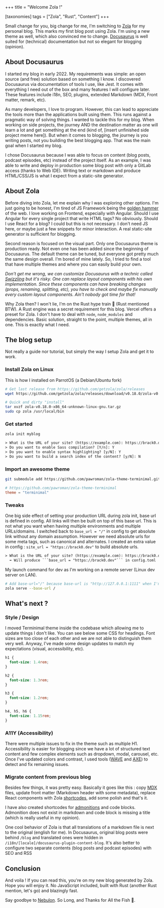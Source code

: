 +++
title = "Welcome Zola !"

[taxonomies]
tags = ["Zola", "Rust", "Content"]
+++

Small change for you, big change for me, I'm switching to [Zola](https://www.getzola.org/) for my personal blog. This marks my first blog post using Zola. I'm using a new theme as well, which also convinced me to change. [Docusaurus](https://docusaurus.io/) is well suited for (technical) documentation but not so elegant for blogging (opinion).

<!-- more -->

## About Docusaurus

I started my blog in early 2022. My requirements was simple: an open source (and free) solution based on something I know. I discovered Docusaurus via documentation of tools I use, like Jest. It comes with everything I need out of the box and many features I will configure later. These features include i18n, SEO, plugins, extended Markdown (MDX, Front matter, remark, etc).

As many developers, I love to program. However, this can lead to appreciate the tools more than the applications built using them. This runs against a pragmatic way of solving things. I wanted to tackle this for my blog. When working on side projects, the journey AND the destination matter as one will learn a lot and get something at the end (kind of, [insert unfinished side project meme here]). But when it comes to blogging, the journey is you writing posts, not you building the best blogging app. That was the main goal when I started my blog.

I chose Docusaurus because I was able to focus on content (blog posts, podcast episodes, etc) instead of the project itself. As an example, I was able to write and deploy in production some blog post with only a GitLab access (thanks to Web IDE). Writing text or markdown and produce HTML/CSS/JS is what I expect from a static-site generator.

## About Zola

Before diving into Zola, let me explain why I was exploring other options. I'm just going to be honest, I'm tired of JS Framework being the [golden hammer](https://en.wikipedia.org/wiki/Law_of_the_instrument) of the web. I love working on Frontend, especially with Angular. Should I use Angular for every single project that write HTML tags? No obviously. Should I use React for a blog? I could but this is not necessary. I don't need JS here, or maybe just a few snippets for minor interaction. A real static-site generator is sufficient for blogging.

Second reason is focused on the visual part. Only one Docusaurus theme is production ready. Not even one has been added since the beginning of Docusaurus. The default theme can be tuned, but everyone got pretty much the same design overall. I'm bored of mine lately. So, I tried to find a tool that have multiple themes and where you can easily build your own.

_Don't get me wrong, we can customize Docusaurus with a technic called [Swizzling](https://docusaurus.io/docs/swizzling) but it's risky. One can replace layout components with his own implementation. Since these components can have breaking changes (props, renaming, splitting, etc), you have to check and maybe fix manually every custom layout components. Ain't nobody got time for that!_

Why Zola then? I won't lie, I'm on the Rust hype train 🦀 (Rust mentioned BTW). A Rust engine was a secret requirement for this blog. Vercel offers a preset for Zola. I don't have to deal with `node`, `node_modules` and dependencies. Basic solution, straight to the point, multiple themes, all in one. This is exactly what I need.

## The blog setup

Not really a guide nor tutorial, but simply the way I setup Zola and get it to work.

### Install Zola on Linux

This is how I installed on ParrotOS (a Debian/Ubuntu fork)

```sh
# Get last release from https://github.com/getzola/zola/releases
wget https://github.com/getzola/zola/releases/download/v0.18.0/zola-v0.18.0-x86_64-unknown-linux-gnu.tar.gz

# Quick and dirty "install"
tar xvzf zola-v0.18.0-x86_64-unknown-linux-gnu.tar.gz
sudo cp zola /usr/local/bin
```

### Get started

```sh
zola init myblog
```

```txt
> What is the URL of your site? (https://example.com): https://brack0.dev
> Do you want to enable Sass compilation? [Y/n]: Y
> Do you want to enable syntax highlighting? [y/N]: Y
> Do you want to build a search index of the content? [y/N]: N
```

### Import an awesome theme

```sh
git submodule add https://github.com/pawroman/zola-theme-terminimal.git themes/terminimal
```

```toml
# https://github.com/pawroman/zola-theme-terminimal
theme = "terminimal"
```

### Tweaks

One big side effect of setting your production URL during zola init, base url is defined in config. All links will then be built on top of this base url. This is not what you want when having multiple environments and multiple URLs/domains. I switched back to `base_url = "/"` in config to get absolute link without any domain assumption. However we need absolute urls for some meta tags, such as canonical and alternates. I created an extra value in config : `site_url = "https://brack0.dev"` to build absolute urls.

```txt
> What is the URL of your site? (https://example.com): https://brack0.dev
  ➡️ Will produce ```base_url = "https://brack0.dev"``` in config.toml
```

My launch command for dev as I'm working on a remote server (Linux dev server on LAN).

```sh
# Add base-url="/" because base-url is "http://127.0.0.1:1111" when I'm using the dev server
zola serve --base-url /
```

## What's next ?

### Style / Design

I moved Terminimal theme inside the codebase which allowing me to update things I don't like. You can see below some CSS for headings. Font sizes are too close of each other and we are not able to distinguish them very well. Anyway, I've made some design updates to match my expectations (visual, accessibility, etc).

```css
h1 {
  font-size: 1.4rem;
}

h2 {
  font-size: 1.3rem;
}

h3 {
  font-size: 1.2rem;
}

h4, h5, h6 {
  font-size: 1.15rem;
}
```

### A11Y (Accessibility)

There were multiple issues to fix in the theme such as multiple H1. Accessibility is easier for blogging since we have a lot of structured text content and few complex elements such as dropdown, modal, carousel, etc. Once I've updated colors and contrast, I used tools ([WAVE](https://wave.webaim.org/extension/) and [AXE](https://www.deque.com/get-started-axe-devtools-browser-extension/)) to detect and fix remaining issues.

### Migrate content from previous blog

Besides few things, it was pretty easy. Basically it goes like this : copy [MDX](https://mdxjs.com/) files, update front matter (Markdown header with some metadata), replace React components with Zola [shortcodes](https://www.getzola.org/documentation/content/shortcodes/), add some polish and that's it.

I have also created shortcodes for [admonitions](https://docusaurus.io/docs/markdown-features/admonitions) and code blocks. Admonition does not exist in markdown and code block is missing a title (which is really useful in my opinion).

One cool behavior of Zola is that all translations of a markdown file is next to the original (english for me). In Docusaurus, original blog posts were behind `/blog` and translated ones were hidden in `/i18n/[locale]/docusaurus-plugin-content-blog`. It's also better to configure two separate contents (blog posts and podcast episodes) with SEO and RSS

## Conclusion

And voila ! If you can read this, you're on my new blog generated by Zola. Hope you will enjoy it. No JavaScript included, built with Rust (another Rust mention, let's go) and blazingly fast.

Say goodbye to [Nebulon](https://nebulon.vercel.app/). So Long, and Thanks for All the Fish 👋.

